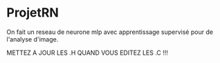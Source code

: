 # ProjetRN
On fait un reseau de neurone mlp avec apprentissage supervisé pour de l'analyse d'image.

METTEZ A JOUR LES .H QUAND VOUS EDITEZ LES .C !!!
